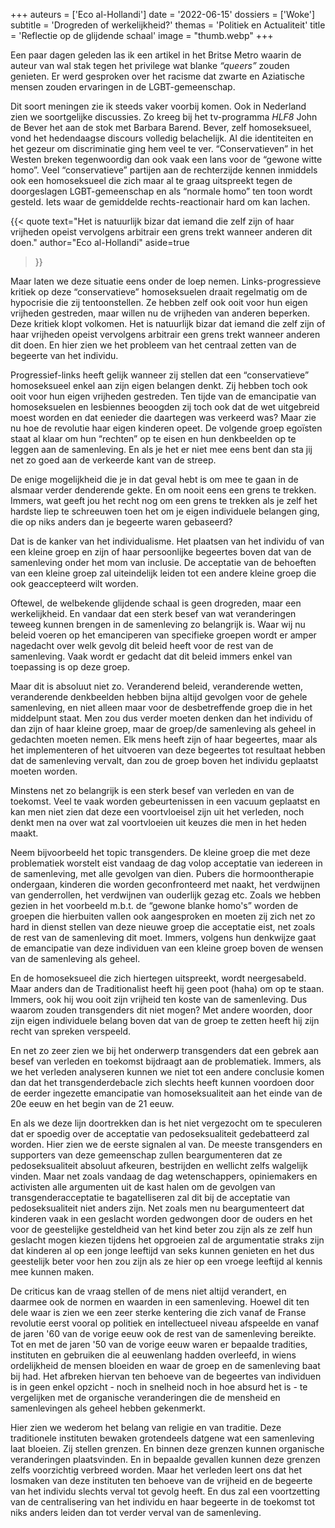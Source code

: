 +++
auteurs = ['Eco al-Hollandi']
date = '2022-06-15'
dossiers = ['Woke']
subtitle = 'Drogreden of werkelijkheid?'
themas = 'Politiek en Actualiteit'
title = 'Reflectie op de glijdende schaal'
image = "thumb.webp"
+++

Een paar dagen geleden las ik een artikel in het Britse Metro waarin de auteur van wal stak tegen het privilege wat blanke _“queers”_ zouden genieten. Er werd gesproken over het racisme dat zwarte en Aziatische mensen zouden ervaringen in de LGBT-gemeenschap.

Dit soort meningen zie ik steeds vaker voorbij komen. Ook in Nederland zien we soortgelijke discussies. Zo kreeg bij het tv-programma _HLF8_ John de Bever het aan de stok met Barbara Barend. Bever, zelf homoseksueel, vond het hedendaagse discours volledig belachelijk. 
Al die identiteiten en het gezeur om discriminatie ging hem veel te ver. “Conservatieven” in het Westen breken tegenwoordig dan ook vaak een lans voor de “gewone witte homo”. Veel “conservatieve” partijen aan de rechterzijde kennen inmiddels ook een homoseksueel die zich maar al te graag uitspreekt tegen de doorgeslagen LGBT-gemeenschap en als “normale homo” ten toon wordt gesteld. Iets waar de gemiddelde rechts-reactionair hard om kan lachen.

{{< quote
	text="Het is natuurlijk bizar dat iemand die zelf zijn of haar vrijheden opeist vervolgens arbitrair een grens trekt wanneer anderen dit doen."
	author="Eco al-Hollandi"
	aside=true
>}}

Maar laten we deze situatie eens onder de loep nemen. Links-progressieve kritiek op deze “conservatieve” homoseksuelen draait regelmatig om de hypocrisie die zij tentoonstellen. Ze hebben zelf ook ooit voor hun eigen vrijheden gestreden, maar willen nu de vrijheden van anderen beperken. Deze kritiek klopt volkomen. Het is natuurlijk bizar dat iemand die zelf zijn of haar vrijheden opeist vervolgens arbitrair een grens trekt wanneer anderen dit doen. En hier zien we het probleem van het centraal zetten van de begeerte van het individu.

Progressief-links heeft gelijk wanneer zij stellen dat een “conservatieve” homoseksueel enkel aan zijn eigen belangen denkt. Zij hebben toch ook ooit voor hun eigen vrijheden gestreden. Ten tijde van de emancipatie van homoseksuelen en lesbiennes beoogden zij toch ook dat de wet uitgebreid moest worden en dat eenieder die daartegen was verkeerd was?
Maar zie nu hoe de revolutie haar eigen kinderen opeet. De volgende groep egoïsten staat al klaar om hun “rechten” op te eisen en hun denkbeelden op te leggen aan de samenleving. En als je het er niet mee eens bent dan sta jij net zo goed aan de verkeerde kant van de streep.

De enige mogelijkheid die je in dat geval hebt is om mee te gaan in de alsmaar verder denderende gekte. En om nooit eens een grens te trekken. Immers, wat geeft jou het recht nog om een grens te trekken als je zelf het hardste liep te schreeuwen toen het om je eigen individuele belangen ging, die op niks anders dan je begeerte waren gebaseerd?

Dat is de kanker van het individualisme. Het plaatsen van het individu of van een kleine groep en zijn of haar persoonlijke begeertes boven dat van de samenleving onder het mom van inclusie. De acceptatie van de behoeften van een kleine groep zal uiteindelijk leiden tot een andere kleine groep die ook geaccepteerd wilt worden. 

Oftewel, de welbekende glijdende schaal is geen drogreden, maar een werkelijkheid. En vandaar dat een sterk besef van wat veranderingen teweeg kunnen brengen in de samenleving zo belangrijk is. Waar wij nu beleid voeren op het emanciperen van specifieke groepen wordt er amper nagedacht over welk gevolg dit beleid heeft voor de rest van de samenleving. Vaak wordt er gedacht dat dit beleid immers enkel van toepassing is op deze groep.

Maar dit is absoluut niet zo. Veranderend beleid, veranderende wetten, veranderende denkbeelden hebben bijna altijd gevolgen voor de gehele samenleving, en niet alleen maar voor de desbetreffende groep die in het middelpunt staat. Men zou dus verder moeten denken dan het individu of dan zijn of haar kleine groep, maar de groep/de samenleving als geheel in gedachten moeten nemen. Elk mens heeft zijn of haar begeertes, maar als het implementeren of het uitvoeren van deze begeertes tot resultaat hebben dat de samenleving vervalt, dan zou de groep boven het individu geplaatst moeten worden. 

Minstens net zo belangrijk is een sterk besef van verleden en van de toekomst. Veel te vaak worden gebeurtenissen in een vacuum geplaatst en kan men niet zien dat deze een voortvloeisel zijn uit het verleden, noch denkt men na over wat zal voortvloeien uit keuzes die men in het heden maakt. 

Neem bijvoorbeeld het topic transgenders. De kleine groep die met deze problematiek worstelt eist vandaag de dag volop acceptatie van iedereen in de samenleving, met alle gevolgen van dien. Pubers die hormoontherapie ondergaan, kinderen die worden geconfronteerd met naakt, het verdwijnen van genderrollen, het verdwijnen van ouderlijk gezag etc. Zoals we hebben gezien in het voorbeeld m.b.t.  de “gewone blanke homo's” worden de groepen die hierbuiten vallen ook aangesproken en moeten zij zich net zo hard in dienst stellen van deze nieuwe groep die acceptatie eist, net zoals de rest van de samenleving dit moet. Immers, volgens hun denkwijze gaat de emancipatie van deze individuen van een kleine groep boven de wensen van de samenleving als geheel.  

En de homoseksueel die zich hiertegen uitspreekt, wordt neergesabeld. Maar anders dan de Traditionalist heeft hij geen poot (haha) om op te staan. Immers, ook hij wou ooit zijn vrijheid ten koste van de samenleving. Dus waarom zouden transgenders dit niet mogen? Met andere woorden, door zijn eigen individuele belang boven dat van de groep te zetten heeft hij zijn recht van spreken verspeeld. 

En net zo zeer zien we bij het onderwerp transgenders dat een gebrek aan besef van verleden en toekomst bijdraagt aan de problematiek. Immers, als we het verleden analyseren kunnen we niet tot een andere conclusie komen dan dat het transgenderdebacle zich slechts heeft kunnen voordoen door de eerder ingezette emancipatie van homoseksualiteit aan het einde van de 20e eeuw en het begin van de 21 eeuw.  

En als we deze lijn doortrekken dan is het niet vergezocht om te speculeren dat er spoedig over de acceptatie van pedoseksualiteit gedebatteerd zal worden. Hier zien we de eerste signalen al van. De meeste transgenders en supporters van deze gemeenschap zullen beargumenteren dat ze pedoseksualiteit absoluut afkeuren, bestrijden en wellicht zelfs walgelijk vinden. Maar net zoals vandaag de dag wetenschappers, opiniemakers en activisten alle argumenten uit de kast halen om de gevolgen van transgenderacceptatie te bagatelliseren zal dit bij de acceptatie van pedoseksualiteit niet anders zijn. Net zoals men nu beargumenteert dat kinderen vaak in een geslacht worden gedwongen door de ouders en het voor de geestelijke gesteldheid van het kind beter zou zijn als ze zelf hun geslacht mogen kiezen tijdens het opgroeien zal de argumentatie straks zijn dat kinderen al op een jonge leeftijd van seks kunnen genieten en het dus geestelijk beter voor hen zou zijn als ze hier op een vroege leeftijd al kennis mee kunnen maken. 

De criticus kan de vraag stellen of de mens niet altijd verandert, en daarmee ook de normen en waarden in een samenleving. Hoewel dit ten dele waar is zien we een zeer sterke kentering die zich vanaf de Franse revolutie eerst vooral op politiek en intellectueel niveau afspeelde en vanaf de jaren '60 van de vorige eeuw ook de rest van de samenleving bereikte. Tot en met de jaren '50 van de vorige eeuw waren er bepaalde tradities, instituten en gebruiken die al eeuwenlang hadden overleefd, in wiens ordelijkheid de mensen bloeiden en waar de groep en de samenleving baat bij had. Het afbreken hiervan ten behoeve van de begeertes van individuen is in geen enkel opzicht - noch in snelheid noch in hoe absurd het is - te vergelijken met de organische veranderingen die de mensheid en samenlevingen als geheel hebben gekenmerkt.  

Hier zien we wederom het belang van religie en van traditie. Deze traditionele instituten bewaken grotendeels datgene wat een samenleving laat bloeien. Zij stellen grenzen. En binnen deze grenzen kunnen organische veranderingen plaatsvinden. En in bepaalde gevallen kunnen deze grenzen zelfs voorzichtig verbreed worden. Maar het verleden leert ons dat het losmaken van deze instituten ten behoeve van de vrijheid en de begeerte van het individu slechts verval tot gevolg heeft. En dus zal een voortzetting van de centralisering van het individu en haar begeerte in de toekomst tot niks anders leiden dan tot verder verval van de samenleving.
